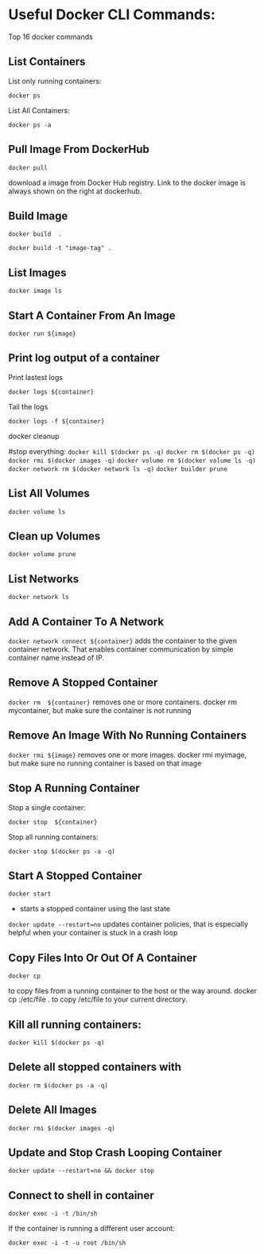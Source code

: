 # Useful Docker CLI Commands:

Top 16 docker commands

## List Containers

List only running containers:

`docker ps `

List All Containers:

`docker ps -a`


## Pull Image From DockerHub

`docker pull `

download a image from Docker Hub registry. Link to the docker image is always shown on the right at dockerhub.

## Build Image


`docker build  .`

`docker build -t "image-tag" .`


## List Images

`docker image ls`


## Start A Container From An Image

`docker run ${image}`

## Print log output of a container

Print lastest logs

`docker logs ${container}`

Tail the logs

`docker logs -f ${container}`

docker cleanup

#stop everything:
  `docker kill $(docker ps -q)`
  `docker rm $(docker ps -q)`
  `docker rmi $(docker images -q)`
  `docker volume rm $(docker volume ls -q)`
  `docker network rm $(docker network ls -q)`
  `docker builder prune`


## List All Volumes
`docker volume ls `

## Clean up Volumes
`docker volume prune`

## List Networks
`docker network ls`

## Add A Container To A Network
`docker network connect ${container}`
adds the container to the given container network. That enables container communication by simple container name instead of IP.

## Remove A Stopped Container
`docker rm  ${container}`
 removes one or more containers. docker rm mycontainer, but make sure the container is not running

## Remove An Image With No Running Containers
`docker rmi ${image}`
removes one or more images. docker rmi myimage, but make sure no running container is based on that image

## Stop A Running Container

Stop a single container:

`docker stop  ${container}`

Stop all running containers:

`docker stop $(docker ps -a -q)`


## Start A Stopped Container
`docker start`
- starts a stopped container using the last state


`docker update --restart=no`
updates container policies, that is especially helpful when your container is stuck in a crash loop

## Copy Files Into Or Out Of A Container

`docker cp`

to copy files from a running container to the host or the way around. docker cp :/etc/file . to copy /etc/file to your current directory.


## Kill all running containers:

`docker kill $(docker ps -q)`

## Delete all stopped containers with

`docker rm $(docker ps -a -q)`

## Delete All Images

`docker rmi $(docker images -q)`

## Update and Stop Crash Looping Container

`docker update --restart=no && docker stop`

## Connect to shell in container

`docker exec -i -t /bin/sh`

If the container is running a different user account:

`docker exec -i -t -u root /bin/sh`
